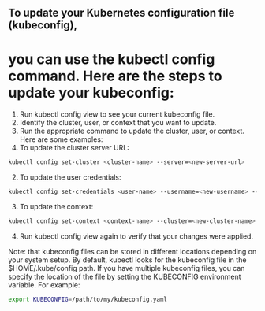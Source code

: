 ## To update your Kubernetes configuration file (kubeconfig), 
# you can use the kubectl config command. Here are the steps to update your kubeconfig:
1. Run kubectl config view to see your current kubeconfig file.
2. Identify the cluster, user, or context that you want to update.
3. Run the appropriate command to update the cluster, user, or context. Here are some examples:
  1. To update the cluster server URL:
```sh
kubectl config set-cluster <cluster-name> --server=<new-server-url>
```
2. To update the user credentials:
```sh
kubectl config set-credentials <user-name> --username=<new-username> --password=<new-password>
```
3. To update the context:
```sh
kubectl config set-context <context-name> --cluster=<new-cluster-name> --user=<new-user-name> --namespace=<new-namespace>
```
4. Run kubectl config view again to verify that your changes were applied.
  
  Note: that kubeconfig files can be stored in different locations depending on your system setup. By default, kubectl looks for the kubeconfig file in the $HOME/.kube/config path. If you have multiple kubeconfig files, you can specify the location of the file by setting the KUBECONFIG environment variable. For example:
```sh
export KUBECONFIG=/path/to/my/kubeconfig.yaml
```

